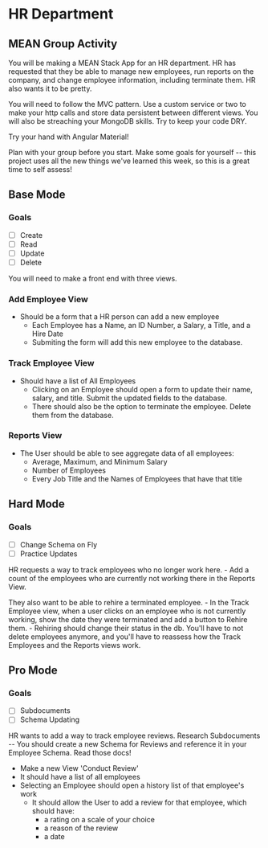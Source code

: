 # HR Department

## MEAN Group Activity

You will be making a MEAN Stack App for an HR department. HR has requested that they be able to manage new employees, run reports on the company, and change employee information, including terminate them. HR also wants it to be pretty.

You will need to follow the MVC pattern. Use a custom service or two to make your http calls and store data persistent between different views. You will also be streaching your MongoDB skills. Try to keep your code DRY.

Try your hand with Angular Material!

Plan with your group before you start. Make some goals for yourself -- this project uses all the new things we've learned this week, so this is a great time to self assess!

## Base Mode

### Goals

* [ ] Create
* [ ] Read
* [ ] Update
* [ ] Delete

You will need to make a front end with three views.

### Add Employee View

* Should be a form that a HR person can add a new employee
    * Each Employee has a Name, an ID Number, a Salary, a Title, and a Hire Date
    * Submiting the form will add this new employee to the database.

### Track Employee View

* Should have a list of All Employees
    * Clicking on an Employee should open a form to update their name, salary, and title. Submit the updated fields to the database.
    * There should also be the option to terminate the employee. Delete them from the database.

### Reports View

* The User should be able to see aggregate data of all employees:
    * Average, Maximum, and Minimum Salary
    * Number of Employees
    * Every Job Title and the Names of Employees that have that title

## Hard Mode

### Goals

* [ ] Change Schema on Fly
* [ ] Practice Updates

HR requests a way to track employees who no longer work here. - Add a count of the employees who are currently not working there in the Reports View.

They also want to be able to rehire a terminated employee. - In the Track Employee view, when a user clicks on an employee who is not currently working, show the date they were terminated and add a button to Rehire them. - Rehiring should change their status in the db. You'll have to not delete employees anymore, and you'll have to reassess how the Track Employees and the Reports views work.

## Pro Mode

### Goals

* [ ] Subdocuments
* [ ] Schema Updating

HR wants to add a way to track employee reviews. Research Subdocuments -- You should create a new Schema for Reviews and reference it in your Employee Schema. Read those docs!

* Make a new View 'Conduct Review'
* It should have a list of all employees
* Selecting an Employee should open a history list of that employee's work
    * It should allow the User to add a review for that employee, which should have:
        * a rating on a scale of your choice
        * a reason of the review
        * a date